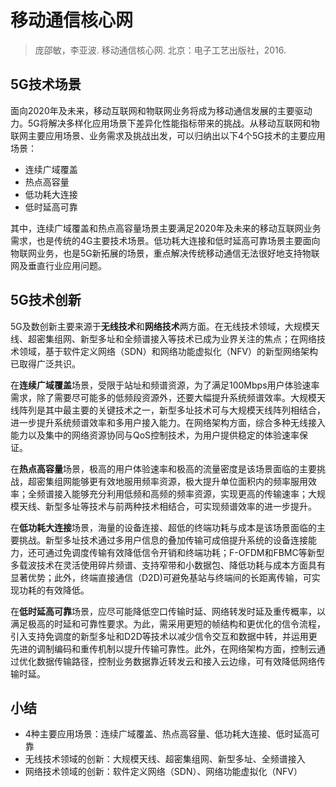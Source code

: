 # 移动通信核心网

> 庞邵敏，李亚波. 移动通信核心网. 北京：电子工艺出版社，2016.

## 5G技术场景

面向2020年及未来，移动互联网和物联网业务将成为移动通信发展的主要驱动力。5G将解决多样化应用场景下差异化性能指标带来的挑战。从移动互联网和物联网主要应用场景、业务需求及挑战出发，可以归纳出以下4个5G技术的主要应用场景：

* 连续广域覆盖
* 热点高容量
* 低功耗大连接
* 低时延高可靠

其中，连续广域覆盖和热点高容量场景主要满足2020年及未来的移动互联网业务需求，也是传统的4G主要技术场景。低功耗大连接和低时延高可靠场景主要面向物联网业务，也是5G新拓展的场景，重点解决传统移动通信无法很好地支持物联网及垂直行业应用问题。

## 5G技术创新

5G及数创新主要来源于**无线技术**和**网络技术**两方面。在无线技术领域，大规模天线、超密集组网、新型多址和全频谱接入等技术已成为业界关注的焦点；在网络技术领域，基于软件定义网络（SDN）和网络功能虚拟化（NFV）的新型网络架构已取得广泛共识。

在**连续广域覆盖**场景，受限于站址和频谱资源，为了满足100Mbps用户体验速率需求，除了需要尽可能多的低频段资源外，还要大幅提升系统频谱效率。大规模天线阵列是其中最主要的关键技术之一，新型多址技术可与大规模天线阵列相结合，进一步提升系统频谱效率和多用户接入能力。在网络架构方面，综合多种无线接入能力以及集中的网络资源协同与QoS控制技术，为用户提供稳定的体验速率保证。

在**热点高容量**场景，极高的用户体验速率和极高的流量密度是该场景面临的主要挑战，超密集组网能够更有效地服用频率资源，极大提升单位面积内的频率服用效率；全频谱接入能够充分利用低频和高频的频率资源，实现更高的传输速率；大规模天线、新型多址等技术与前两种技术相结合，可实现频谱效率的进一步提升。

在**低功耗大连接**场景，海量的设备连接、超低的终端功耗与成本是该场景面临的主要挑战。新型多址技术通过多用户信息的叠加传输可成倍提升系统的设备连接能力，还可通过免调度传输有效降低信令开销和终端功耗；F-OFDM和FBMC等新型多载波技术在灵活使用碎片频谱、支持窄带和小数据包、降低功耗与成本方面具有显著优势；此外，终端直接通信（D2D)可避免基站与终端间的长距离传输，可实现功耗的有效降低。

在**低时延高可靠**场景，应尽可能降低空口传输时延、网络转发时延及重传概率，以满足极高的时延和可靠性要求。为此，需采用更短的帧结构和更优化的信令流程，引入支持免调度的新型多址和D2D等技术以减少信令交互和数据中转，并运用更先进的调制编码和重传机制以提升传输可靠性。此外，在网络架构方面，控制云通过优化数据传输路径，控制业务数据靠近转发云和接入云边缘，可有效降低网络传输时延。

## 小结

* 4种主要应用场景：连续广域覆盖、热点高容量、低功耗大连接、低时延高可靠
* 无线技术领域的创新：大规模天线、超密集组网、新型多址、全频谱接入
* 网络技术领域的创新：软件定义网络（SDN）、网络功能虚拟化（NFV）